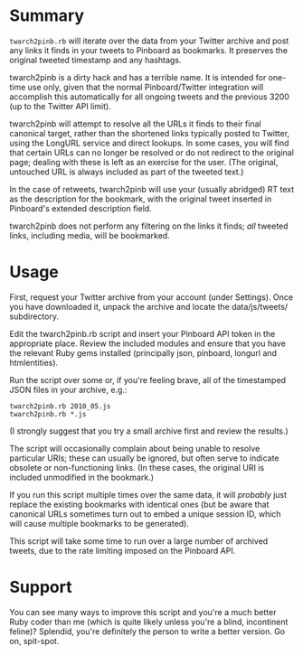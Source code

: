 # Summary

`twarch2pinb.rb` will iterate over the data from your Twitter archive and
post any links it finds in your tweets to Pinboard as bookmarks. It
preserves the original tweeted timestamp and any hashtags.

twarch2pinb is a dirty hack and has a terrible name. It is intended for
one-time use only, given that the normal Pinboard/Twitter integration will
accomplish this automatically for all ongoing tweets and the previous 3200
(up to the Twitter API limit).

twarch2pinb will attempt to resolve all the URLs it finds to their final
canonical target, rather than the shortened links typically posted to
Twitter, using the LongURL service and direct lookups. In some
cases, you will find that certain URLs can no longer be resolved or do not
redirect to the original page; dealing with these is left as an exercise
for the user. (The original, untouched URL is always included as part of
the tweeted text.)

In the case of retweets, twarch2pinb will use your (usually abridged) RT
text as the description for the bookmark, with the original tweet inserted
in Pinboard's extended description field.

twarch2pinb does not perform any filtering on the links it finds; *all*
tweeted links, including media, will be bookmarked.

# Usage

First, request your Twitter archive from your account (under Settings).
Once you have downloaded it, unpack the archive and locate the
data/js/tweets/ subdirectory.

Edit the twarch2pinb.rb script and insert your Pinboard API token in the
appropriate place. Review the included modules and ensure that you have
the relevant Ruby gems installed (principally json, pinboard, longurl and
htmlentities).

Run the script over some or, if you're feeling brave, all of the
timestamped JSON files in your archive, e.g.:

    twarch2pinb.rb 2010_05.js
    twarch2pinb.rb *.js

(I strongly suggest that you try a small archive first and review the
results.)

The script will occasionally complain about being unable to resolve
particular URIs; these can usually be ignored, but often serve to indicate
obsolete or non-functioning links. (In these cases, the original URI is
included unmodified in the bookmark.)

If you run this script multiple times over the same data, it will
*probably* just replace the existing bookmarks with identical ones (but be
aware that canonical URLs sometimes turn out to embed a unique session ID,
which will cause multiple bookmarks to be generated).

This script will take some time to run over a large number of archived
tweets, due to the rate limiting imposed on the Pinboard API.

# Support

You can see many ways to improve this script and you're a much better Ruby
coder than me (which is quite likely unless you're a blind, incontinent
feline)? Splendid, you're definitely the person to write a better version.
Go on, spit-spot.
